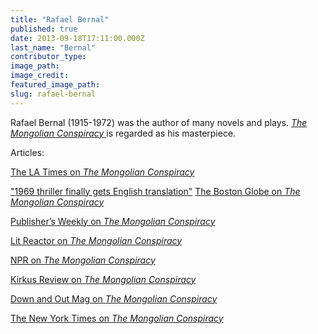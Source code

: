```yaml
---
title: "Rafael Bernal"
published: true
date: 2013-09-18T17:11:00.000Z
last_name: "Bernal"
contributor_type:
image_path:
image_credit:
featured_image_path:
slug: rafael-bernal
---
```


Rafael Bernal (1915-1972) was the author of many novels and plays. [_The Mongolian Conspiracy_ ](http://ndbooks.com/book/the-mongolian-conspiracy)is regarded as his masterpiece.

Articles:

[The LA Times on _The Mongolian Conspiracy_](http://www.latimes.com/books/jacketcopy/la-ca-jc-rafael-bernal-20140105,0,2683549.story#axzz2rtsqYnwZ)

["](http://www.bostonglobe.com/arts/books/2013/12/16/book-review-the-mongolian-conspiracyby-rafael-bernal-translated-katherine-silver/ViMbNzlPsl48nLY8KG531M/story.html)[1969 thriller finally gets English translation"](http://www.bostonglobe.com/arts/books/2013/12/16/book-review-the-mongolian-conspiracyby-rafael-bernal-translated-katherine-silver/ViMbNzlPsl48nLY8KG531M/story.html) [The Boston Globe on _The Mongolian Conspiracy_](http://www.bostonglobe.com/arts/books/2013/12/16/book-review-the-mongolian-conspiracyby-rafael-bernal-translated-katherine-silver/ViMbNzlPsl48nLY8KG531M/story.html)

[Publisher’s Weekly on _The Mongolian Conspiracy_](http://www.publishersweekly.com/978-0-8112-2066-8)

[Lit Reactor on _The Mongolian Conspiracy_](http://litreactor.com/reviews/bookshots-the-mongolian-conspiracy-by-rafael-bernal)

[NPR on _The Mongolian Conspiracy_](http://www.npr.org/2013/12/22/255223122/in-search-of-identity-three-of-2013s-best-translated-novels)

[Kirkus Review on _The Mongolian Conspiracy_](https://www.kirkusreviews.com/book-reviews/rafael-bernal/mongolian-conspiracy/)

[Down and Out Mag on _The Mongolian Conspiracy_](http://downandoutmag.com/2013/11/30/the-mongolian-conspiracy/)

[The New York Times on _The Mongolian Conspiracy_](http://www.nytimes.com/2013/11/28/books/laura-van-den-bergs-isle-of-youth-and-more.html?_r=0)


